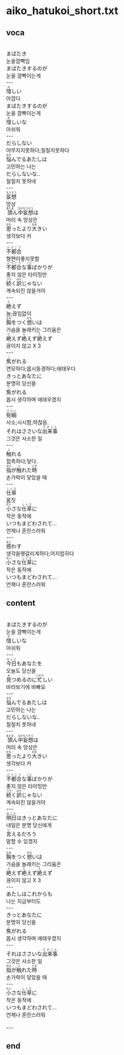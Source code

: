<h1>aiko_hatukoi_short.txt</h1>
<h2>voca</h2><br>
まばたき<br>
눈을깜빡임<br>
まばたきするのが<br>
눈을 깜빡이는게<br>
---<br>
<Ruby>惜</rb><rt>お</rt></Ruby>しい<br>
아깝다<br>
まばたきするのが<br>
눈을 깜빡이는게<br>
<Ruby>惜</rb><rt>お</rt></Ruby>しいな<br>
아쉬워<br>
---<br>
だらしない<br>
야무지지못하다;칠칠치못하다<br>
<Ruby>悩</rb><rt>なや</rt></Ruby>んでるあたしは<br>
고민하는 나는<br>
だらしないな..<br>
칠칠치 못하네<br>
---<br>
<Ruby>妄想<rt>もうそう</rt></Ruby><br>
망상<br>
<Ruby>頭<rt>あたま</rt></Ruby>ん<Ruby>中<rt>なか</rt></Ruby><Ruby>妄想<rt>もうそう</rt></Ruby>は<br>
머리 속 망상은<br>
<Ruby>思</rb><rt>おも</rt></Ruby>ったより<Ruby>大</rb><rt>おお</rt></Ruby>きい<br>
생각보다 커<br>
---<br>
<Ruby>不都合<rt>ふつごう</rt></Ruby><br>
형편이좋지못함<br>
<Ruby>不都合<rt>ふつごう</rt></Ruby>な<Ruby>事<rt>こと</rt></Ruby>ばかりが<br>
좋지 않은 타이밍만<br>
<Ruby>続</rb><rt>つづ</rt></Ruby>く<Ruby>訳<rt>わけ</rt></Ruby>じゃない<br>
계속되진 않을거야<br>
---<br>
<Ruby>絶</rb><rt>た</rt></Ruby>えず<br>
늘;끊임없이<br>
<Ruby>胸<rt>むね</rt></Ruby>をつく<Ruby>想</rb><rt>おも</rt></Ruby>いは<br>
가슴을 놀래키는 그리움은<br>
<Ruby>絶</rb><rt>た</rt></Ruby>えず<Ruby>絶</rb><rt>た</rt></Ruby>えず<Ruby>絶</rb><rt>た</rt></Ruby>えず<br>
끊이지 않고 X 3<br>
---<br>
<Ruby>焦</rb><rt>こ</rt></Ruby>がれる<br>
연모하다;몹시동경하다;애태우다<br>
きっとあなたに<br>
분명히 당신을<br>
<Ruby>焦</rb><rt>こ</rt></Ruby>がれる<br>
몹시 생각하며 애태우겠지<br>
---<br>
<Ruby>些細<rt>ささい</rt></Ruby><br>
사소;시시함;하찮음.<br>
それはささいな<Ruby>出来事<rt>できごと</rt></Ruby><br>
그것은 사소한 일<br>
---<br>
<Ruby>触</rb><rt>ふ</rt></Ruby>れる<br>
접촉하다;닿다.<br>
<Ruby>指<rt>ゆび</rt></Ruby>が<Ruby>触</rb><rt>ふ</rt></Ruby>れた<Ruby>時<rt>とき</rt></Ruby><br>
손가락이 닿았을 때<br>
---<br>
<Ruby>仕草<rt>しぐさ</rt></Ruby><br>
몸짓<br>
<Ruby>小</rb><rt>ちい</rt></Ruby>さな<Ruby>仕草<rt>しぐさ</rt></Ruby>に<br>
작은 동작에<br>
いつもまどわされて...<br>
언제나 혼란스러워<br>
---<br>
<Ruby>惑</rb><rt>まど</rt></Ruby>わす<br>
생각을헷갈리게하다;어지럽히다<br>
<Ruby>小</rb><rt>ちい</rt></Ruby>さな<Ruby>仕草<rt>しぐさ</rt></Ruby>に<br>
작은 동작에<br>
いつもまどわされて...<br>
언제나 혼란스러워<br>
<h2>content</h2><br>
まばたきするのが<br>
눈을 깜빡이는게<br>
<Ruby>惜</rb><rt>お</rt></Ruby>しいな<br>
아쉬워<br>
---<br>
<Ruby>今日<rt>きょう</rt></Ruby>もあなたを<br>
오늘도 당신을<br>
<Ruby>見</rb><rt>み</rt></Ruby>つめるのに<Ruby>忙</rb><rt>いそが</rt></Ruby>しい<br>
바라보기에 바빠요<br>
---<br>
<Ruby>悩</rb><rt>なや</rt></Ruby>んでるあたしは<br>
고민하는 나는<br>
だらしないな..<br>
칠칠치 못하네<br>
---<br>
<Ruby>頭<rt>あたま</rt></Ruby>ん<Ruby>中<rt>なか</rt></Ruby><Ruby>妄想<rt>もうそう</rt></Ruby>は<br>
머리 속 망상은<br>
<Ruby>思</rb><rt>おも</rt></Ruby>ったより<Ruby>大</rb><rt>おお</rt></Ruby>きい<br>
생각보다 커<br>
---<br>
<Ruby>不都合<rt>ふつごう</rt></Ruby>な<Ruby>事<rt>こと</rt></Ruby>ばかりが<br>
좋지 않은 타이밍만<br>
<Ruby>続</rb><rt>つづ</rt></Ruby>く<Ruby>訳<rt>わけ</rt></Ruby>じゃない<br>
계속되진 않을거야<br>
---<br>
<Ruby>明日<rt>あした</rt></Ruby>はきっとあなたに<br>
내일은 분명 당신에게<br>
<Ruby>言</rb><rt>い</rt></Ruby>えるだろう<br>
말할 수 있겠지<br>
---<br>
<Ruby>胸<rt>むね</rt></Ruby>をつく<Ruby>想</rb><rt>おも</rt></Ruby>いは<br>
가슴을 놀래키는 그리움은<br>
<Ruby>絶</rb><rt>た</rt></Ruby>えず<Ruby>絶</rb><rt>た</rt></Ruby>えず<Ruby>絶</rb><rt>た</rt></Ruby>えず<br>
끊이지 않고 X 3<br>
---<br>
あたしはこれからも<br>
나는 지금부터도<br>
---<br>
きっとあなたに<br>
분명히 당신을<br>
<Ruby>焦</rb><rt>こ</rt></Ruby>がれる<br>
몹시 생각하며 애태우겠지<br>
---<br>
それはささいな<Ruby>出来事<rt>できごと</rt></Ruby><br>
그것은 사소한 일<br>
<Ruby>指<rt>ゆび</rt></Ruby>が<Ruby>触</rb><rt>ふ</rt></Ruby>れた<Ruby>時<rt>とき</rt></Ruby><br>
손가락이 닿았을 때<br>
---<br>
<Ruby>小</rb><rt>ちい</rt></Ruby>さな<Ruby>仕草<rt>しぐさ</rt></Ruby>に<br>
작은 동작에<br>
いつもまどわされて...<br>
언제나 혼란스러워<br>
<br>---
<h2>end</h2>